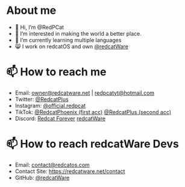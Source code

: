 # About me
- 👋 Hi, I’m @RedPCat
- 👀 I’m interested in making the world a better place.
- 🌱 I’m currently learning multiple languages
- 😸 I work on redcatOS and own [@redcatWare](https://github.com/redcatWare)

# 📫 How to reach me
- Email: [owner@redcatware.net](mailto:owner@redcatware.net) | [redpcatyt@hotmail.com](mailto:redpcatyt@hotmail.com)
- Twitter: [@RedcatPlus](https://twitter.com/redcatplus)
- Instagram: [@official.redpcat](https://www.instagram.com/official.redpcat/)
- TikTok: [@RedcatPhoenix (first acc)](https://www.tiktok.com/@redcatphoenix) [@RedcatPlus (second acc)](https://www.tiktok.com/@redcatphoenix)
- Discord: [Redcat Forever](https://discord.gg/ZvmueRCzDj) [redcatWare](https://discord.gg/4mjD3Fseas)

# 📫 How to reach redcatWare Devs
- Email: contact@redcatos.com
- Contact Site: https://redcatware.net/contact
- GitHub: [@redcatWare](https://github.com/redcatWare)
 
<!---
RedPCat/RedPCat is a ✨ special ✨ repository because its `README.md` (this file) appears on your GitHub profile.
You can click the Preview link to take a look at your changes.
--->
